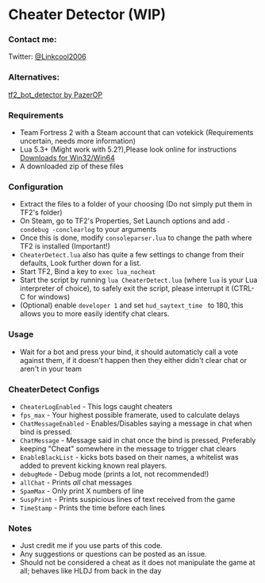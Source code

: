 # Cheater Detector (WIP)

### Contact me:
Twitter: [@Linkcool2006](https://twitter.com/linkcool2006/)

### Alternatives: 
[tf2_bot_detector by PazerOP](https://github.com/PazerOP/tf2_bot_detector)

### Requirements

- Team Fortress 2 with a Steam account that can votekick (Requirements uncertain, needs more information) 
- Lua 5.3+ (Might work with 5.2?),Please look online for instructions  [Downloads for Win32/Win64](http://luabinaries.sourceforge.net/download.html) 
- A downloaded zip of these files


### Configuration
- Extract the files to a folder of your choosing (Do not simply put them in TF2's folder)
- On Steam, go to TF2's Properties, Set Launch options and add `-condebug -conclearlog` to your arguments
- Once this is done, modify `consoleparser.lua` to change the path where TF2 is installed (Important!)
- `CheaterDetect.lua` also has quite a few settings to change from their defaults, Look further down for a list.
- Start TF2, Bind a key to `exec lua_nocheat` 
- Start the script by running `lua CheaterDetect.lua` (where `lua` is your Lua interpreter of choice), to safely exit the script, please interrupt it (CTRL-C for windows)
- (Optional) enable `developer 1` and set `hud_saytext_time ` to 180, this allows you to more easily identify chat clears.

### Usage
- Wait for a bot and press your bind, it should automaticly call a vote against them, if it doesn't happen then they either didn't clear chat or aren't in your team

### CheaterDetect Configs
- `CheaterLogEnabled` - This logs caught cheaters 
- `fps_max` - Your highest possible framerate, used to calculate delays
- `ChatMessageEnabled` - Enables/Disables saying a message in chat when bind is pressed.
- `ChatMessage` - Message said in chat once the bind is pressed, Preferably keeping "Cheat" somewhere in the message to trigger chat clears
- `EnableBlackList` - kicks bots based on their names, a whitelist was added to prevent kicking known real players.
- `debugMode` - Debug mode (prints a lot, not recommended!)
- `allChat` - Prints *all* chat messages
- `SpamMax` - Only print X numbers of line 
- `SuspPrint` - Prints suspicious lines of text received from the game 
- `TimeStamp` - Prints the time before each lines

### Notes
- Just credit me if you use parts of this code.
- Any suggestions or questions can be posted as an issue.
- Should not be considered a cheat as it does not manipulate the game at all; behaves like HLDJ from back in the day
